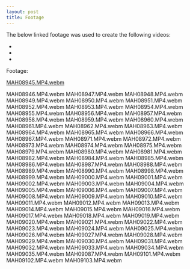 ```yaml
---
layout: post
title: Footage
---
```

The below linked footage was used to create the following videos:

*
*
*

Footage: 

[MAH08945.MP4.webm](https://github.com/zorbathegreek/Gasifier-Production/blob/master/assets/footage/MAH08945.MP4.webm)

MAH08946.MP4.webm
MAH08947.MP4.webm
MAH08948.MP4.webm
MAH08949.MP4.webm
MAH08950.MP4.webm
MAH08951.MP4.webm
MAH08952.MP4.webm
MAH08953.MP4.webm
MAH08954.MP4.webm
MAH08955.MP4.webm
MAH08956.MP4.webm
MAH08957.MP4.webm
MAH08958.MP4.webm
MAH08959.MP4.webm
MAH08960.MP4.webm
MAH08961.MP4.webm
MAH08962.MP4.webm
MAH08963.MP4.webm
MAH08964.MP4.webm
MAH08965.MP4.webm
MAH08966.MP4.webm
MAH08967.MP4.webm
MAH08971.MP4.webm
MAH08972.MP4.webm
MAH08973.MP4.webm
MAH08974.MP4.webm
MAH08975.MP4.webm
MAH08979.MP4.webm
MAH08980.MP4.webm
MAH08981.MP4.webm
MAH08982.MP4.webm
MAH08984.MP4.webm
MAH08985.MP4.webm
MAH08986.MP4.webm
MAH08987.MP4.webm
MAH08988.MP4.webm
MAH08989.MP4.webm
MAH08990.MP4.webm
MAH08998.MP4.webm
MAH08999.MP4.webm
MAH09000.MP4.webm
MAH09001.MP4.webm
MAH09002.MP4.webm
MAH09003.MP4.webm
MAH09004.MP4.webm
MAH09005.MP4.webm
MAH09006.MP4.webm
MAH09007.MP4.webm
MAH09008.MP4.webm
MAH09009.MP4.webm
MAH09010.MP4.webm
MAH09011.MP4.webm
MAH09012.MP4.webm
MAH09013.MP4.webm
MAH09014.MP4.webm
MAH09015.MP4.webm
MAH09016.MP4.webm
MAH09017.MP4.webm
MAH09018.MP4.webm
MAH09019.MP4.webm
MAH09020.MP4.webm
MAH09021.MP4.webm
MAH09022.MP4.webm
MAH09023.MP4.webm
MAH09024.MP4.webm
MAH09025.MP4.webm
MAH09026.MP4.webm
MAH09027.MP4.webm
MAH09028.MP4.webm
MAH09029.MP4.webm
MAH09030.MP4.webm
MAH09031.MP4.webm
MAH09032.MP4.webm
MAH09033.MP4.webm
MAH09034.MP4.webm
MAH09035.MP4.webm
MAH09087.MP4.webm
MAH09101.MP4.webm
MAH09102.MP4.webm
MAH09103.MP4.webm
